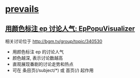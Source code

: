 # [prevails](http://bgm.tv/user/prevails)

## [用颜色标注 ep 讨论人气: EpPopuVisualizer](ep_popu_visualizer.user.js?raw=true)

相关讨论位于 http://bgm.tv/group/topic/340530

- 用颜色标注 ep 的讨论人气
- 颜色越深, 表示讨论数越高
- 直观展现番剧的讨论走势和热点
- 可在 条目页(/subject/*) 或 首页(/) 起作用
